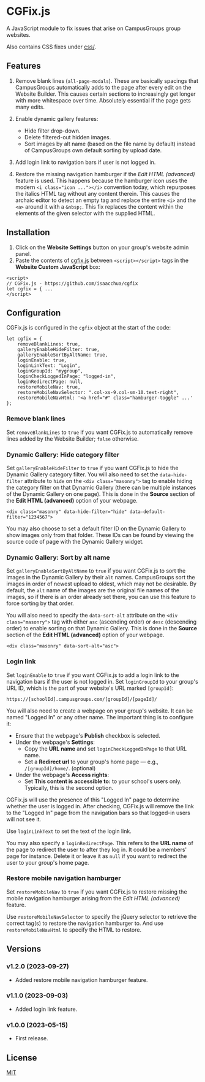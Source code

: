 # CGFix.js

A JavaScript module to fix issues that arise on CampusGroups group websites.

Also contains CSS fixes under [css/](css/).

## Features

1. Remove blank lines (`all-page-modals`). These are basically spacings that CampusGroups automatically adds to the page after every edit on the Website Builder. This causes certain sections to increasingly get longer with more whitespace over time. Absolutely essential if the page gets many edits.

2. Enable dynamic gallery features:
    - Hide filter drop-down.
    - Delete filtered-out hidden images.
    - Sort images by alt name (based on the file name by default) instead of CampusGroups own default sorting by upload date.

3. Add login link to navigation bars if user is not logged in.

4. Restore the missing navigation hamburger if the _Edit HTML (advanced)_ feature is used. This happens because the hamburger icon uses the modern `<i class="icon ..."></i>` convention today, which repurposes the italics HTML tag without any content therein. This causes the archaic editor to detect an empty tag and replace the entire `<i>` and the `<a>` around it with a `&nbsp;`. This fix replaces the content within the elements of the given selector with the supplied HTML.

## Installation

1. Click on the **Website Settings** button on your group's website admin panel.
2. Paste the contents of [cgfix.js](https://github.com/isaacchua/cgfix/blob/master/cgfix.js) between `<script></script>` tags in the **Website Custom JavaScript** box:
```
<script>
// CGFix.js - https://github.com/isaacchua/cgfix
let cgfix = { ...
</script>
```

## Configuration

CGFix.js is configured in the `cgfix` object at the start of the code:
```
let cgfix = {
    removeBlankLines: true,
    galleryEnableHideFilter: true,
    galleryEnableSortByAltName: true,
    loginEnable: true,
    loginLinkText: "Login",
    loginGroupId: "mygroup",
    loginCheckLoggedInPage: "logged-in",
    loginRedirectPage: null,
    restoreMobileNav: true,
    restoreMobileNavSelector: ".col-xs-9.col-sm-10.text-right",
    restoreMobileNavHtml: '<a href="#" class="hamburger-toggle" ...'
};
```

### Remove blank lines

Set `removeBlankLines` to `true` if you want CGFix.js to automatically remove lines added by the Website Builder; `false` otherwise.

### Dynamic Gallery: Hide category filter

Set `galleryEnableHideFilter` to `true` if you want CGFix.js to hide the Dynamic Gallery category filter. You will also need to set the `data-hide-filter` attribute to `hide` on the `<div class="masonry">` tag to enable hiding the category filter on that Dynamic Gallery (there can be multiple instances of the Dynamic Gallery on one page). This is done in the **Source** section of the **Edit HTML (advanced)** option of your webpage.

```
<div class="masonry" data-hide-filter="hide" data-default-filter="1234567">
```

You may also choose to set a default filter ID on the Dynamic Gallery to show images only from that folder. These IDs can be found by viewing the source code of page with the Dynamic Gallery widget.

### Dynamic Gallery: Sort by alt name

Set `galleryEnableSortByAltName` to `true` if you want CGFix.js to sort the images in the Dynamic Gallery by their `alt` names. CampusGroups sort the images in order of newest upload to oldest, which may not be desirable. By default, the `alt` name of the images are the original file names of the images, so if there is an order already set there, you can use this feature to force sorting by that order.

You will also need to specify the `data-sort-alt` attribute on the `<div class="masonry">` tag with either `asc` (ascending order) or `desc` (descending order) to enable sorting on that Dynamic Gallery. This is done in the **Source** section of the **Edit HTML (advanced)** option of your webpage.

```
<div class="masonry" data-sort-alt="asc">
```

### Login link

Set `loginEnable` to `true` if you want CGFix.js to add a login link to the navigation bars if the user is not logged in. Set `loginGroupId` to your group's URL ID, which is the part of your website's URL marked `[groupId]`:

```
https://[schoolId].campusgroups.com/[groupId]/[pageId]/
```

You will also need to create a webpage on your group's website. It can be named "Logged In" or any other name. The important thing is to configure it:

- Ensure that the webpage's **Publish** checkbox is selected.
- Under the webpage's **Settings**:
    - Copy the **URL name** and set `loginCheckLoggedInPage` to that URL name.
    - Set a **Redirect url** to your group's home page — e.g., `/[groupId]/home/`. (optional)
- Under the webpage's **Access rights**:
    - Set **This content is accessible to:** to your school's users only. Typically, this is the second option.

CGFix.js will use the presence of this "Logged In" page to determine whether the user is logged in. After checking, CGFix.js will remove the link to the "Logged In" page from the navigation bars so that logged-in users will not see it.

Use `loginLinkText` to set the text of the login link.

You may also specify a `loginRedirectPage`. This refers to the **URL name** of the page to redirect the user to after they log in. It could be a members' page for instance. Delete it or leave it as `null` if you want to redirect the user to your group's home page.

### Restore mobile navigation hamburger

Set `restoreMobileNav` to `true` if you want CGFix.js to restore missing the mobile navigation hamburger arising from the _Edit HTML (advanced)_ feature.

Use `restoreMobileNavSelector` to specify the jQuery selector to retrieve the correct tag(s) to restore the navigation hamburger to. And use `restoreMobileNavHtml` to specify the HTML to restore.

## Versions

### v1.2.0 (2023-09-27)
- Added restore mobile navigation hamburger feature.

### v1.1.0 (2023-09-03)
- Added login link feature.

### v1.0.0 (2023-05-15)
- First release.

## License

[MIT](https://github.com/isaacchua/cgfix/blob/master/LICENSE)
